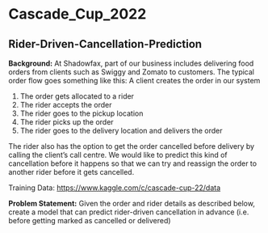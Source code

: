 # Cascade_Cup_2022
## Rider-Driven-Cancellation-Prediction
**Background:**
At Shadowfax, part of our business includes delivering food orders from clients such as Swiggy and Zomato to customers. The typical order flow goes something like this:
A client creates the order in our system

1. The order gets allocated to a rider
2. The rider accepts the order
3. The rider goes to the pickup location
4. The rider picks up the order
5. The rider goes to the delivery location and delivers the order

The rider also has the option to get the order cancelled before delivery by calling the client’s call centre. We would like to predict this kind of cancellation before it happens so that we can try and reassign the order to another rider before it gets cancelled.

Training Data: https://www.kaggle.com/c/cascade-cup-22/data

**Problem Statement:**
Given the order and rider details as described below, create a model that can predict rider-driven cancellation in advance (i.e. before getting marked as cancelled or delivered)


